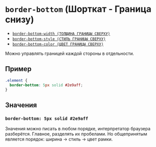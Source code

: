 # `border-bottom` (Шорткат - Граница снизу)

- [`border-bottom-width (ТОЛЩИНА ГРАНИЦЫ СВЕРХУ)`](<./border-bottom-width (ТОЛЩИНА ГРАНИЦЫ СНИЗУ).md>)
- [`border-bottom-style (СТИЛЬ ГРАНИЦЫ СВЕРХУ)`](<./border-bottom-style (СТИЛЬ ГРАНИЦЫ СНИЗУ).md>)
- [`border-bottom-color (ЦВЕТ ГРАНИЦЫ СВЕРХУ)`](<./border-bottom-color (ЦВЕТ ГРАНИЦЫ СНИЗУ).md>)

Можно управлять границей каждой стороны в отдельности.

## Пример

```css
.element {
  border-bottom: 5px solid #2e9aff;
}
```

## Значения

### `border-bottom: 5px solid #2e9aff`

Значения можно писать в любом порядке, интерпретатор браузера разберётся. Главное, разделять их пробелами. Но общепринятым является порядок: ширина → стиль → цвет рамки.

